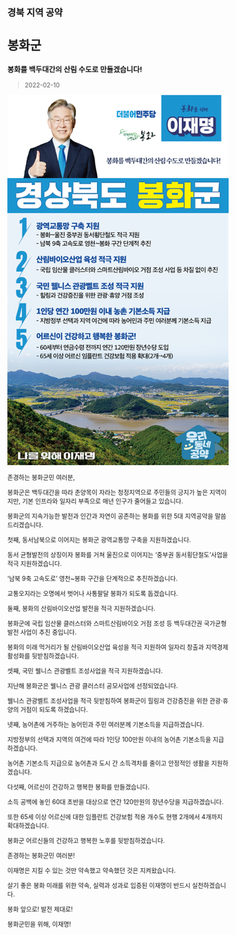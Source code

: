 ## 경북 지역 공약

# 봉화군

### 봉화를 백두대간의 산림 수도로 만들겠습니다!
> 2022-02-10

![봉화군 지역공약](./005_015_008.png)

존경하는 봉화군민 여러분,

 

봉화군은 백두대간을 따라 춘양목이 자라는 청정지역으로 주민들의 긍지가 높은 지역이지만, 기본 인프라와 일자리 부족으로 매년 인구가 줄어들고 있습니다.

 

봉화군의 지속가능한 발전과 인간과 자연이 공존하는 봉화를 위한 5대 지역공약을 말씀드리겠습니다.

 

첫째, 동서남북으로 이어지는 봉화군 광역교통망 구축을 지원하겠습니다. 




동서 균형발전의 상징이자 봉화를 거쳐 울진으로 이어지는 ‘중부권 동서횡단철도’사업을 적극 지원하겠습니다.

‘남북 9축 고속도로’ 영천~봉화 구간을 단계적으로 추진하겠습니다.

교통오지라는 오명에서 벗어나 사통팔달 봉화가 되도록 돕겠습니다. 

 

둘째, 봉화의 산림바이오산업 발전을 적극 지원하겠습니다. 




봉화군에 국립 임산물 클러스터와 스마트산림바이오 거점 조성 등 백두대간권 국가균형발전 사업이 추진 중입니다.

봉화의 미래 먹거리가 될 산림바이오산업 육성을 적극 지원하여 일자리 창출과 지역경제 활성화를 뒷받침하겠습니다. 

 

셋째, 국민 웰니스 관광벨트 조성사업을 적극 지원하겠습니다.




지난해 봉화군은 웰니스 관광 클러스터 공모사업에 선정되었습니다. 

웰니스 관광벨트 조성사업을 적극 뒷받침하여 봉화군이 힐링과 건강증진을 위한 관광·휴양의 거점이 되도록 하겠습니다.

 

넷째, 농어촌에 거주하는 농어민과 주민 여러분께 기본소득을 지급하겠습니다.




지방정부의 선택과 지역의 여건에 따라 1인당 100만원 이내의 농어촌 기본소득을 지급하겠습니다.

농어촌 기본소득 지급으로 농어촌과 도시 간 소득격차를 줄이고 안정적인 생활을 지원하겠습니다.

 

다섯째, 어르신이 건강하고 행복한 봉화를 만들겠습니다.




소득 공백에 놓인 60대 초반을 대상으로 연간 120만원의 장년수당을 지급하겠습니다.

또한 65세 이상 어르신에 대한 임플란트 건강보험 적용 개수도 현행 2개에서 4개까지 확대하겠습니다.

봉화군 어르신들의 건강하고 행복한 노후를 뒷받침하겠습니다. 

 

 

존경하는 봉화군민 여러분!

 

이재명은 지킬 수 있는 것만 약속했고 약속했던 것은 지켜왔습니다.

살기 좋은 봉화 미래를 위한 약속, 실력과 성과로 입증된 이재명이 반드시 실천하겠습니다.

 

 

봉화 앞으로! 발전 제대로! 

봉화군민을 위해, 이재명!  

						